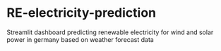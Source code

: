 # RE-electricity-prediction
Streamlit dashboard predicting renewable electricity for wind and solar power in germany based on weather forecast data 
